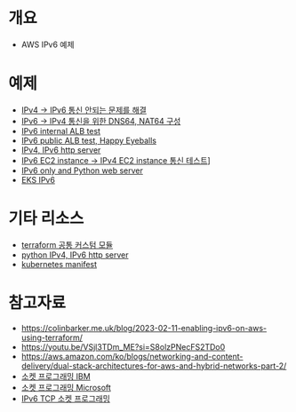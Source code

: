 # 개요
* AWS IPv6 예제

# 예제
* [IPv4 -> IPv6 통신 안되는 문제를 해결](./example1/)
* [IPv6 -> IPv4 통신을 위한 DNS64, NAT64 구성](./example2/)
* [IPv6 internal ALB test](./example4/)
* [IPv6 public ALB test, Happy Eyeballs](./example7/)
* [IPv4, IPv6 http server](./example3/)
* [IPv6 EC2 instance -> IPv4 EC2 instance 통신 테스트](./example6/)]
* [IPv6 only and Python web server](./example5/)
* [EKS IPv6](./IPv6_eks/)

# 기타 리소스
* [terraform 공통 커스텀 모듈](./_module/)
* [python IPv4, IPv6 http server](./python_http_sevrer/)
* [kubernetes manifest](./kubernetes_manifests/)

# 참고자료
* https://colinbarker.me.uk/blog/2023-02-11-enabling-ipv6-on-aws-using-terraform/
* https://youtu.be/VSjl3TDm_ME?si=S8olzPNecFS2TDo0
* https://aws.amazon.com/ko/blogs/networking-and-content-delivery/dual-stack-architectures-for-aws-and-hybrid-networks-part-2/
* [소켓 프로그래밍 IBM](https://www.ibm.com/docs/ko/i/7.3?topic=sscaaiic-example-accepting-connections-from-both-ipv6-ipv4-clients)
* [소켓 프로그래밍 Microsoft](https://learn.microsoft.com/en-us/windows/win32/winsock/dual-stack-sockets)
* [IPv6 TCP 소켓 프로그래밍](https://youtu.be/wiyZ7zhRzLM?si=DFBrmQKXW13X2CNv)
